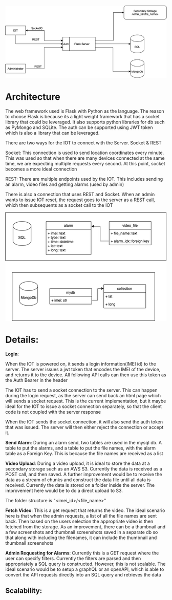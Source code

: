 

![architecture](https://github.com/amalsalimcode/truckx/blob/main/readme_img/truckx_arch.png)



# Architecture

The web framework used is Flask with Python as the language. The reason to choose Flask is because its a light weight framework that has a socket library that could be leveraged. It also supports python libraries for db such as PyMongo and SQLite. The auth can be supported using JWT token which is also a library that can be leveraged.

There are two ways for the IOT to connect with the Server. Socket & REST

Socket: This connection is used to send location coordinates every minute. This was used so that when there are many devices connected at the same time, we are expecting multiple requests every second. At this point, socket becomes a more ideal connection

REST: There are multiple endpoints used by the IOT. This includes sending an alarm, video files and getting alarms (used by admin)

There is also a connection that uses REST and Socket.
When an admin wants to issue IOT reset, the request goes to the server as a REST call, which then subsequents as a socket call to the IOT


![db](https://github.com/amalsalimcode/truckx/blob/main/readme_img/truckx_db.png)

# Details:

**Login**:

When the IOT is powered on, it sends a login information(IMEI id) to the server. The server issues a jwt token that encodes the IMEI of the device, and returns it to the device. All following API calls can then use this token as the Auth Bearer in the header

The IOT has to send a socket connection to the server. This can happen during the login request, as the server can send back an html page which will sends a socket request. This is the current implementation, but it maybe ideal for the IOT to issue a socket connection separately, so that the client code is not coupled with the server response

When the IOT sends the socket connection, it will also send the auth token that was issued. The server will then either reject the connection or accept it.

**Send Alarm**:
During an alarm send, two tables are used in the mysql db. A table to put the alarms, and a table to put the file names, with the alarm table as a Foreign Key. This is because the file names are received as a list


**Video Upload**:
During a video upload, it is ideal to store the data at a secondary storage such as an AWS S3. Currently the data is received as a POST call, and then saved. A further improvement would be to receive the data as a stream of chunks and construct the data file until all data is received. Currently the data is stored on a folder inside the server. The improvement here would be to do a direct upload to S3.

The folder structure is "<imei_id>/<file_name>"


**Fetch Video**:
This is a get request that returns the video. The ideal scenario here is that when the admin requests, a list of all the file names are sent back. Then based on the users selection the appropriate video is then fetched from the storage. As an improvement, there can be a thumbnail and a few screenshots and thumbnail screenshots saved in a separate db so that along with including the filenames, it can include the thumbnail and thumbnail screenshots


**Admin Requesting for Alarms**:
Currently this is a GET request where the user can specify filters. Currently the filters are parsed and then appropriately a SQL query is constructed. However, this is not scalable. The ideal scenario would be to setup a graphQL or an openAPI, which is able to convert the API requests directly into an SQL query and retrieves the data


## Scalability:














